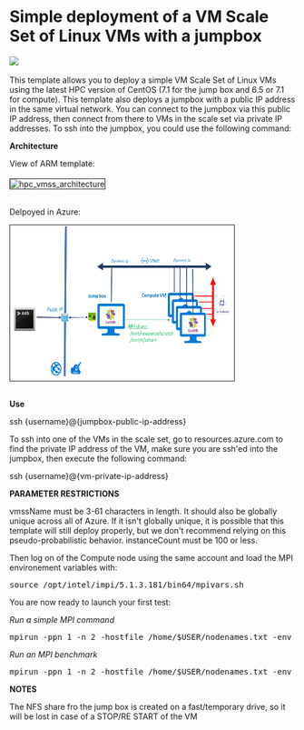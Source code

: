 # Simple deployment of a VM Scale Set of Linux VMs with a jumpbox

<a href="https://portal.azure.com/#create/Microsoft.Template/uri/https%3A%2F%2Fraw.githubusercontent.com%2FthovarMS%2F5clickTemplates%2Fmaster%2FRawCluster%2Fazuredeploy.json" target="_blank">
    <img src="http://azuredeploy.net/deploybutton.png"/>
</a>

This template allows you to deploy a simple VM Scale Set of Linux VMs using the latest HPC version of CentOS (7.1 for the jump box and 6.5 or 7.1 for compute). This template also deploys a jumpbox with a public IP address in the same virtual network. You can connect to the jumpbox via this public IP address, then connect from there to VMs in the scale set via private IP addresses. To ssh into the jumpbox, you could use the following command:

<b>Architecture</b>

View of ARM template:

<img src="https://github.com/thovarMS/5clickTemplates/blob/master/RawCluster/Azure%20%ARM-.PNG"  align="middle" width="395" height="274"  alt="hpc_vmss_architecture" border="1"/> <br></br>

Delpoyed in Azure: 

<img src="https://github.com/thovarMS/5clickTemplates/blob/master/RawCluster/Architecture-.PNG"  align="middle" width="395" height="274"  alt="hpc_vmss_architecture" border="1"/> <br></br>

<b>Use</b>

ssh {username}@{jumpbox-public-ip-address}

To ssh into one of the VMs in the scale set, go to resources.azure.com to find the private IP address of the VM, make sure you are ssh'ed into the jumpbox, then execute the following command:



ssh {username}@{vm-private-ip-address}

<b>PARAMETER RESTRICTIONS</b>

vmssName must be 3-61 characters in length. It should also be globally unique across all of Azure. If it isn't globally unique, it is possible that this template will still deploy properly, but we don't recommend relying on this pseudo-probabilistic behavior.
instanceCount must be 100 or less.

Then log on of the Compute node using the same account and load the MPI environement variables with:

<pre class="prettyprint copy-to-clipboard " >source /opt/intel/impi/5.1.3.181/bin64/mpivars.sh</pre>
  
You are now ready to launch your first test:

<i>Run a simple MPI command</i>
<pre class="prettyprint copy-to-clipboard " >mpirun -ppn 1 -n 2 -hostfile /home/$USER/nodenames.txt -env I_MPI_FABRICS=shm:dapl -env I_MPI_DAPL_PROVIDER=ofa-v2-ib0 -env I_MPI_DYNAMIC_CONNECTION=0 hostname</pre>

<i>Run an MPI benchmark</i>
<pre class="prettyprint copy-to-clipboard " >mpirun -ppn 1 -n 2 -hostfile /home/$USER/nodenames.txt -env I_MPI_FABRICS=dapl     -env I_MPI_DAPL_PROVIDER=ofa-v2-ib0 -env I_MPI_DYNAMIC_CONNECTION=0 IMB-MPI1 pingpong</pre>

     
<b>NOTES</b>

The NFS share fro the jump box is created on a fast/temporary drive, so it will be lost in case of a STOP/RE START of the VM
